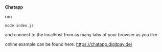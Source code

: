 

**Chatapp** 


run 

```
node index.js

```

and connect to the localhost from as many tabs of your browser as you like


online example can be found here: https://chatapp.digitpay.de/
